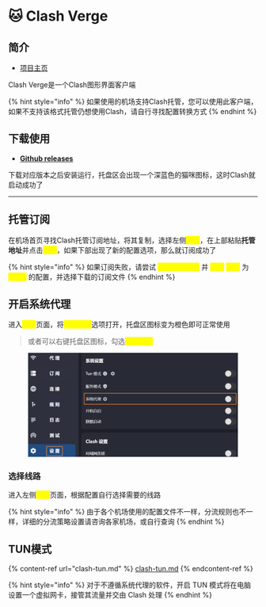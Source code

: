 # 🐱 Clash Verge

## 简介

* [项目主页](https://github.com/clash-verge-rev/clash-verge-rev)

Clash Verge是一个Clash图形界面客户端

{% hint style="info" %}
如果使用的机场支持Clash托管，您可以使用此客户端，如果不支持该格式托管仍想使用Clash，请自行寻找配置转换方式
{% endhint %}

## 下载使用

* [**Github releases**](https://github.com/clash-verge-rev/clash-verge-rev/releases)

下载对应版本之后安装运行，托盘区会出现一个深蓝色的猫咪图标，这时Clash就启动成功了

***

## 托管订阅

在机场首页寻找Clash托管订阅地址，将其复制，选择左侧<mark style="color:yellow;">**订阅**</mark>，在上部粘贴**托管地址**并点击<mark style="color:yellow;">**导入**</mark>，如果下部出现了新的配置选项，那么就订阅成功了

{% hint style="info" %}
如果订阅失败，请尝试 <mark style="color:yellow;">**手动下载配置**</mark> 并 <mark style="color:yellow;">**新建**</mark> <mark style="color:yellow;">**类型**</mark> 为 <mark style="color:yellow;">**Local**</mark> 的配置，并选择下载的订阅文件
{% endhint %}

## 开启系统代理

进入<mark style="color:yellow;">**设置**</mark>页面，将<mark style="color:yellow;">**系统代理**</mark>选项打开，托盘区图标变为橙色即可正常使用

> 或者可以右键托盘区图标，勾选<mark style="color:yellow;">**系统代理**</mark>

<div align="left">

<figure><img src="../../.gitbook/assets/clash_proxy.png" alt="" width="563"><figcaption></figcaption></figure>

</div>

### 选择线路

进入左侧<mark style="color:yellow;">**代理**</mark>页面，根据配置自行选择需要的线路

{% hint style="info" %}
由于各个机场使用的配置文件不一样，分流规则也不一样，详细的分流策略设置请咨询各家机场，或自行查询
{% endhint %}

## TUN模式

{% content-ref url="clash-tun.md" %}
[clash-tun.md](clash-tun.md)
{% endcontent-ref %}

{% hint style="info" %}
对于不遵循系统代理的软件，开启 TUN 模式将在电脑设置一个虚拟网卡，接管其流量并交由 Clash 处理
{% endhint %}
